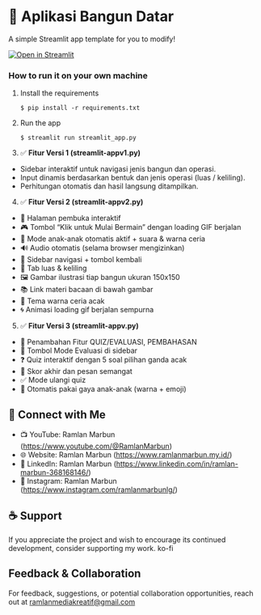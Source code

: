 # 🎈 Aplikasi Bangun Datar

A simple Streamlit app template for you to modify!

[![Open in Streamlit](https://static.streamlit.io/badges/streamlit_badge_black_white.svg)](https://blank-app-template.streamlit.app/)

### How to run it on your own machine

1. Install the requirements

   ```
   $ pip install -r requirements.txt
   ```

2. Run the app

   ```
   $ streamlit run streamlit_app.py
   ```
3. ✅ **Fitur Versi 1 (streamlit-appv1.py)**
- Sidebar interaktif untuk navigasi jenis bangun dan operasi.
- Input dinamis berdasarkan bentuk dan jenis operasi (luas / keliling).
- Perhitungan otomatis dan hasil langsung ditampilkan.

4. ✅ **Fitur Versi 2 (streamlit-appv2.py)**
- 🎉 Halaman pembuka interaktif
- 🎮 Tombol “Klik untuk Mulai Bermain” dengan loading GIF berjalan
- 🧠 Mode anak-anak otomatis aktif + suara & warna ceria
- 🔊 Audio otomatis (selama browser mengizinkan)
- 📐 Sidebar navigasi + tombol kembali
- 📏 Tab luas & keliling
- 🖼️ Gambar ilustrasi tiap bangun ukuran 150x150
- 📚 Link materi bacaan di bawah gambar
- 🎨 Tema warna ceria acak
- 🌀 Animasi loading gif berjalan sempurna

5. ✅ **Fitur Versi 3 (streamlit-appv.py)**
- 🎉 Penambahan Fitur QUIZ/EVALUASI, PEMBAHASAN
- 📌 Tombol Mode Evaluasi di sidebar
- ❓ Quiz interaktif dengan 5 soal pilihan ganda acak
- 📝 Skor akhir dan pesan semangat
- ✅ Mode ulangi quiz
- 🌈 Otomatis pakai gaya anak-anak (warna + emoji)
  
🤝 **Connect with Me**
---
- 📺 YouTube: Ramlan Marbun (https://www.youtube.com/@RamlanMarbun)
- 🌐 Website: Ramlan Marbun (https://www.ramlanmarbun.my.id/)
- 💼 LinkedIn: Ramlan Marbun (https://www.linkedin.com/in/ramlan-marbun-368168146/)
- 📸 Instagram: Ramlan Marbun (https://www.instagram.com/ramlanmarbunlg/)

☕ **Support**
---
If you appreciate the project and wish to encourage its continued development, consider supporting my work. ko-fi

**Feedback & Collaboration**
---
For feedback, suggestions, or potential collaboration opportunities, reach out at ramlanmediakreatif@gmail.com
